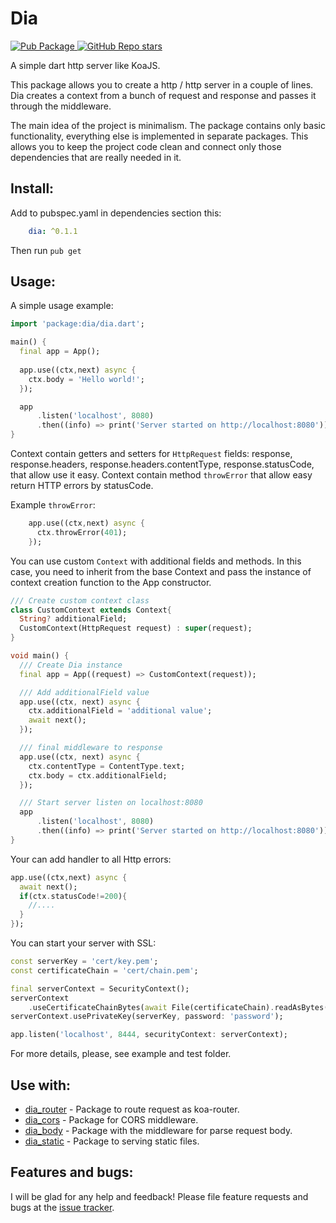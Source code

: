 # Dia

<a href="https://pub.dartlang.org/packages/dia">  
    <img src="https://img.shields.io/pub/v/dia.svg"  
      alt="Pub Package" />  
</a>
<a href="https://github.com/unger1984/dia">  
    <img alt="GitHub Repo stars" src="https://img.shields.io/github/stars/unger1984/dia">
</a>

A simple dart http server like KoaJS.

This package allows you to create a http / http server in a couple of lines. Dia creates a context from a bunch of request and response and passes it through the middleware.

The main idea of the project is minimalism. The package contains only basic functionality, everything else is implemented in separate packages. This allows you to keep the project code clean and connect only those dependencies that are really needed in it.

## Install:

Add to pubspec.yaml in dependencies section this:

```yaml
    dia: ^0.1.1
```

Then run `pub get`

## Usage:

A simple usage example:

```dart
import 'package:dia/dia.dart';

main() {
  final app = App();
  
  app.use((ctx,next) async {
    ctx.body = 'Hello world!';
  });

  app
      .listen('localhost', 8080)
      .then((info) => print('Server started on http://localhost:8080'));
}
```

Context contain getters and setters for `HttpRequest` fields: response,  response.headers, response.headers.contentType, response.statusCode, that allow use it easy.
Context contain method `throwError` that allow easy return HTTP errors by statusCode.

Example `throwError`:

```dart
    app.use((ctx,next) async {
      ctx.throwError(401);
    });
```

You can use custom `Context` with additional fields and methods. In this case, you need to inherit from the base Context and pass the instance of context creation function to the App constructor.

```dart
/// Create custom context class
class CustomContext extends Context{
  String? additionalField;
  CustomContext(HttpRequest request) : super(request);
}

void main() {
  /// Create Dia instance 
  final app = App((request) => CustomContext(request));

  /// Add additionalField value
  app.use((ctx, next) async {
    ctx.additionalField = 'additional value';
    await next();
  });

  /// final middleware to response
  app.use((ctx, next) async {
    ctx.contentType = ContentType.text;
    ctx.body = ctx.additionalField;
  });

  /// Start server listen on localhost:8080
  app
      .listen('localhost', 8080)
      .then((info) => print('Server started on http://localhost:8080'));
}
```

Your can add handler to all Http errors:

```dart
app.use((ctx,next) async {
  await next();
  if(ctx.statusCode!=200){
    //....
  }
});
```

You can start your server with SSL:

```dart
const serverKey = 'cert/key.pem';
const certificateChain = 'cert/chain.pem';

final serverContext = SecurityContext();
serverContext
    .useCertificateChainBytes(await File(certificateChain).readAsBytes());
serverContext.usePrivateKey(serverKey, password: 'password');

app.listen('localhost', 8444, securityContext: serverContext);
```

For more details, please, see example and test folder.

## Use with:

* [dia_router](https://github.com/unger1984/dia_router) - Package to route request as koa-router.
* [dia_cors](https://github.com/unger1984/dia_cors) - Package for CORS middleware.
* [dia_body](https://github.com/unger1984/dia_body) - Package with the middleware for parse request body.
* [dia_static](https://github.com/unger1984/dia_static) - Package to serving static files.

## Features and bugs:

I will be glad for any help and feedback!
Please file feature requests and bugs at the [issue tracker][tracker].

[tracker]: https://github.com/unger1984/dia/issues
